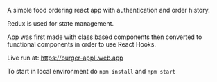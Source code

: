 A simple food ordering react app with authentication and order history.

Redux is used for state management.

App was first made with class based components then converted to functional components in order to use React Hooks.

Live run at: https://burger-appli.web.app

To start in local environment do `npm install` and `npm start`
